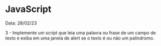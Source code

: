 # JavaScript

Data: 28/02/23

3 - Implemente um script que leia uma palavra ou frase de um
campo de texto e exiba em uma janela de alert se o texto é ou
não um palíndromo.